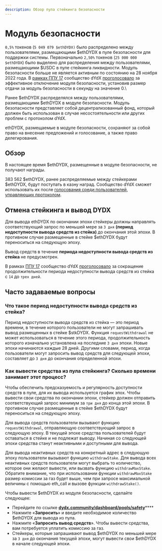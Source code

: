 ```yaml
---
description: Обзор пула стейкинга безопасности
---
```


# Модуль безопасности

`0,5%` токенов (`5 049 079 $ethDYDX)` было распределено между пользователями, размещающими $ethDYDX в пуле безопасности для поддержки системы. Первоначально `2,50%` токенов (`25 000 000 $ethDYDX`) было выделено для распределения между пользователями, размещающими $USDC в пуле стейкинга ликвидности. Модуль безопасности больше не является активным по состоянию на 28 ноября 2022 года. В [рамках ППУ 17](https://dydx.community/dashboard/proposal/9) сообщество dYdX [проголосовало](https://dydx.community/dashboard/proposal/7) за эффективное отключение модуля безопасности, установив размер отдачи за модуль безопасности в секунду на значение 0.\


Ранее $ethDYDX распределялся между пользователями, размещающими $ethDYDX в модуле безопасности. Модуль безопасности представляет собой децентрализованный фонд, который должен быть использован в случае несостоятельности или других проблем с протоколом dYdX.

ethDYDX, размещаемые в модуле безопасности, сохраняют за собой право на внесение предложений и голосование, а также право делегирования.

## Обзор

В настоящее время $ethDYDX, размещенные в модуле безопасности, не получают награды.

383 562 $ethDYDX, ранее распределяемые между стейкерами $ethDYDX, будут поступать в казну наград. Сообщество dYdX сможет использовать их после [голосования среди пользователей, управляющих протоколом](https://docs.dydx.community/dydx-governance/voting-and-governance/governance-parameters).

## Отмена стейкинга и вывод DYDX

Для вывода ethDYDX по окончании эпохи стейкеры должны направлять соответствующий запрос по меньшей мере за `3 дня` **(период недоступности вывода средств из стейка)** до окончания этой эпохи. В противном случае размещенные в стейке $ethDYDX будут переноситься на следующую эпоху.

Вывод средств в течение **периода недоступности вывода средств из стейка** не предусмотрен.

В рамках [ППУ 17](https://dydx.community/dashboard/proposal/9) сообщество dYdX [проголосовало](https://dydx.community/dashboard/proposal/7) за сокращение продолжительности периода недоступности вывода средств из стейка с `14` до `трех дней`.



## Часто задаваемые вопросы

### Что такое период недоступности вывода средств из стейка?

Период недоступности вывода средств из стейка — это период времени, в течение которого пользователи не могут запрашивать вывод размещенных в стейке $stkDYDX. Функция `requestWithdrawal` не может использоваться в течение этого периода, продолжительность которого изначально установлена на последние `3 дня` эпохи. Новые эпохи начинаются каждые 28 дней. Другими словами, период, когда пользователи могут запросить вывод средств для следующей эпохи, составляет до `3 дня` до окончания определенной эпохи.

### Как вывести средства из пула стейкинга? Сколько времени занимает этот процесс?

Чтобы обеспечить предсказуемость и регулярность доступности средств в пуле, для их вывода используется график эпох. Чтобы вывести свои средства по окончании эпохи, стейкер должен отправить соответствующий запрос минимум за `три дня` до конца этой эпохи. В противном случае размещенные в стейке $ethDYDX будут переноситься на следующую эпоху.

Для вывода средств пользователи вызывают функцию ```requestWithdrawal```, отправляющую соответствующий запрос в следующую эпоху. В текущей эпохе средства пользователей будут оставаться в стейке и не подлежат выводу. Начиная со следующей эпохи средства станут неактивными и доступными для вывода.

Для вывода неактивных средств на конкретный адрес в следующую эпоху пользователи вызывают функцию ```withdrawStake```. Для вывода всех неактивных средств пользователи могут выбрать то количество, которое они желают вывести, или вызвать функцию ```withdrawMaxStake```. Обратите внимание, что при использовании функции ```withdrawMaxStake``` размер комиссии за газ будет выше, чем при запросе максимальной величины с помощью eth\_call и вызове функции ```withdrawStake()```.

Чтобы вывести $ethDYDX из модуля безопасности, сделайте следующее:

* Перейдите по ссылке [**dydx.community/dashboard/pools/safety**](https://dydx.community/dashboard/pools/safety)\*\*\*\*
* Нажмите «**Запросить**» и введите необходимое количество $ethDYDX для вывода из пула.
* Нажмите «**Запросить вывод средств**». Чтобы вывести средства, вам потребуется уплатить комиссию за газ.
* Стейкеры, которые запрашивают вывод $ethDYDX по меньшей мере за `3 дня` до окончания текущей эпохи, могут вывести свои $ethDYDX в начале следующей эпохи.


